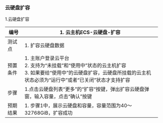 ### 云硬盘扩容

1.云硬盘扩容

| 编号     | 1. 云主机ECS-云硬盘-扩容                                     |
| -------- | ------------------------------------------------------------ |
| 测试点   | 1. 扩容云硬盘数据                                            |
| 预置条件 | 1. 主账户登录云平台<br />2. 支持为“未挂载”和“使用中”状态的云主机扩容<br/>3. 如果要给“使用中”的云硬盘扩容，云硬盘所挂载的云主机状态必须为“运行中”或者“已关闭”状态才支持扩容 |
| 步骤     | 1.点击云硬盘列表“更多”的“扩容“按键，弹出扩容云硬盘弹窗，输入容量，点击“确认”按键 |
| 预期结果 | 1. 步骤1中，展示云硬盘和容量，容量范围为40～32768GiB，扩容成功 |

